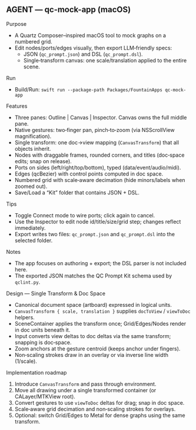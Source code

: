## AGENT — qc-mock-app (macOS)

Purpose
- A Quartz Composer–inspired macOS tool to mock graphs on a numbered grid.
- Edit nodes/ports/edges visually, then export LLM‑friendly specs:
  - JSON (`qc_prompt.json`) and DSL (`qc_prompt.dsl`).
  - Single‑transform canvas: one scale/translation applied to the entire scene.

Run
- Build/Run: `swift run --package-path Packages/FountainApps qc-mock-app`

Features
- Three panes: Outline | Canvas | Inspector. Canvas owns the full middle pane.
- Native gestures: two‑finger pan, pinch‑to‑zoom (via NSScrollView magnification).
- Single transform: one doc→view mapping (`CanvasTransform`) that all objects inherit.
- Nodes with draggable frames, rounded corners, and titles (doc‑space edits; snap on release).
- Ports on sides (left/right/top/bottom), typed (data/event/audio/midi).
- Edges (qcBezier) with control points computed in doc space.
- Numbered grid with scale‑aware decimation (hide minors/labels when zoomed out).
- Save/Load a “Kit” folder that contains JSON + DSL.

Tips
- Toggle Connect mode to wire ports; click again to cancel.
- Use the Inspector to edit node id/title/size/grid step; changes reflect immediately.
- Export writes two files: `qc_prompt.json` and `qc_prompt.dsl` into the selected folder.

Notes
- The app focuses on authoring + export; the DSL parser is not included here.
- The exported JSON matches the QC Prompt Kit schema used by `qclint.py`.

Design — Single Transform & Doc Space
- Canonical document space (artboard) expressed in logical units.
- `CanvasTransform { scale, translation }` supplies `docToView` / `viewToDoc` helpers.
- SceneContainer applies the transform once; Grid/Edges/Nodes render in doc units beneath it.
- Input converts view deltas to doc deltas via the same transform; snapping is doc‑space.
- Zoom anchors at the gesture centroid (keeps anchor under fingers).
- Non‑scaling strokes draw in an overlay or via inverse line width (1/scale).

Implementation roadmap
1) Introduce `CanvasTransform` and pass through environment.
2) Move all drawing under a single transformed container (or CALayer/MTKView root).
3) Convert gestures to use `viewToDoc` deltas for drag; snap in doc space.
4) Scale‑aware grid decimation and non‑scaling strokes for overlays.
5) Optional: switch Grid/Edges to Metal for dense graphs using the same transform.
